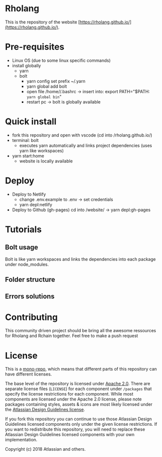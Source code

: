 # Rholang
This is the repository of the website [https://rholang.github.io/](https://rholang.github.io/). 

# Pre-requisites
- Linux OS (due to some linux specific commands)
- install globally
  - yarn
  - bolt
    - yarn config set prefix ~/.yarn
    - yarn global add bolt
    - open file /home/<name>/.bashrc -> insert into: export PATH="$PATH:` yarn global bin`"
    - restart pc -> bolt is globally available

# Quick install
- fork this repository and open with vscode (cd into /rholang.github.io/)
- terminal: bolt
  - executes yarn automatically and links project dependencies (uses yarn like workspaces)
- yarn start:home
  - website is locally available


# Deploy

- Deploy to Netlify
  - change .env.example to .env -> set credentials
  - yarn depl:netlify
- Deploy to Github (gh-pages)
  cd into /website/ -> yarn depl:gh-pages
  
# Tutorials

## Bolt usage
Bolt is like yarn workspaces and links the dependencies into each package under node_modules.


## Folder structure

## Errors solutions



# Contributing

This community driven project should be bring all the awesome ressources for Rholang and Rchain together. Feel free to make a push request

# License

This is a [mono-repo][monorepo], which means that different parts of this repository can have different licenses.

The base level of the repository is licensed under [Apache 2.0][license]. There are separate license files (`LICENSE`) for each component under `/packages` that specify the license restrictions for each component. While most components are licensed under the Apache 2.0 license, please note packages containing styles, assets & icons are most likely licensed under the [Atlassian Design Guidelines license][adg_license].

If you fork this repository you can continue to use those Atlassian Design Guidelines licensed components only under the given license restrictions. If you want to redistribute this repository, you will need to replace these Atlassian Design Guidelines licensed components with your own implementation.

Copyright (c) 2018 Atlassian and others.

[adg]: http://atlassian.design/ 'Atlassian Design Guidelines'
[adg_license]: https://atlassian.design/guidelines/handy/license
[contributing_repo]: ./CONTRIBUTING.md
[contributing_site]: https://atlaskit.atlassian.com/docs/guides/contributing
[license]: ./LICENSE
[atlaskitregistry]: https://atlaskit.atlassian.com/ 'Atlaskit Registry'
[codeofconduct]: ./CODE_OF_CONDUCT.md
[monorepo]: https://github.com/babel/babel/blob/master/doc/design/monorepo.md
